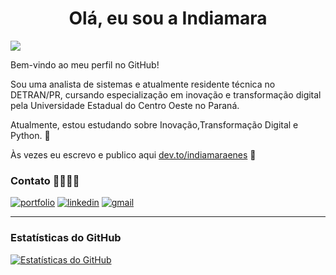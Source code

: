 <h1 align="center">Olá, eu sou a Indiamara</h1>

![](https://komarev.com/ghpvc/?username=indiamaraenes&color=ff69b4)

Bem-vindo ao meu perfil no GitHub!

Sou uma analista de sistemas e atualmente residente técnica no DETRAN/PR, cursando especialização em inovação e transformação digital pela Universidade Estadual do Centro Oeste no Paraná.

Atualmente, estou estudando sobre Inovação,Transformação Digital e Python. 🌱

Às vezes eu escrevo e publico aqui [dev.to/indiamaraenes](https://dev.to/indiamaraenes) 📖 

### Contato 🫱🏼‍🫲🏽
[![portfolio](https://img.shields.io/badge/portfolio-000?style=for-the-badge&logo=ko-fi&logoColor=white)](https://beacons.ai/indiamara)
[![linkedin](https://img.shields.io/badge/linkedin-0A66C2?style=for-the-badge&logo=linkedin&logoColor=white)](https://www.linkedin.com/in/indiamara/)
[![gmail](https://img.shields.io/badge/gmail-red?style=for-the-badge&logo=gmail&logoColor=white)](mailto:indiamaraenes@gmail.com)



---
### Estatísticas do GitHub
[![Estatísticas do GitHub](https://github-readme-stats.vercel.app/api?username=indiamaraenes&show_icons=true&theme=dark)](https://github.com/indiamaraenes)

